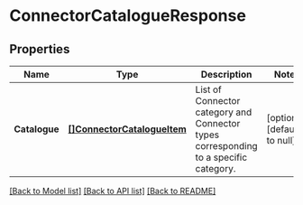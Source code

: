 # ConnectorCatalogueResponse

## Properties
Name | Type | Description | Notes
------------ | ------------- | ------------- | -------------
**Catalogue** | [**[]ConnectorCatalogueItem**](ConnectorCatalogueItem.md) | List of Connector category and Connector types corresponding to a specific category. | [optional] [default to null]

[[Back to Model list]](../README.md#documentation-for-models) [[Back to API list]](../README.md#documentation-for-api-endpoints) [[Back to README]](../README.md)

